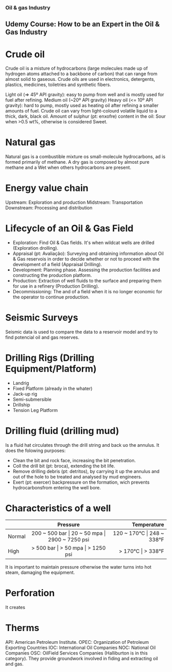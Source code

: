 ### Oil & gas Industry
## Udemy Course: How to be an Expert in the Oil & Gas Industry

# Crude oil
Crude oil is a misture of hydrocarbons (large molecules made up of hydrogen atoms attached to a backbone of carbon) that can range from almost solid to gaseous.
Crude oils are used in electronics, detergents, plastics, medicines, toiletries and synthetic fibers.

Light oil (=> 45º API gravity): easy to pump from well and is mostly used for fuel after refining.
Medium oil (~20º API gravity)
Heavy oil  (<= 10º API gravity): hard to pump, mostly used as heating oil after refining a smaller amounts of fuel.
Crude oil can vary from light-colourd volatile liquid to a thick, dark, black oil.
Amount of sulphur (pt: enxofre) content in the oil: Sour when >0.5 wt%, otherwise is considered Sweet.

# Natural gas
Natural gas is a combustible mixture os small-molecule hydrocarbons, ad is formed primarily of methane.
A dry gas is composed by almost pure methane and a Wet when others hydrocarbons are present.

# Energy value chain

Upstream: Exploration and production
Midstream: Transportation
Downstream: Processing and distribution

# Lifecycle of an Oil & Gas Field

- Exploration: Find Oil & Gas fields. It's when wildcat wells are drilled (Exploration drolling).
- Appraisal (pt: Avaliação): Surveying and obtaining information about Oil & Gas reservois in order to decide whether or not to proceed with the development of a field (Appraisal Drilling). 
- Development: Planning phase. Assessing the production facilities and constructing the production platform.
- Production: Extraction of well fluids to the surface and preparing them for use in a refinery (Production Drilling).
- Decommissioning: The and of a field when it is no longer economic for the operator to continue production.

# Seismic Surveys

Seismic data is used to compare the data to a reservoir model and try to find potencial oil and gas reserves.

# Drilling Rigs (Drilling Equipment/Platform)
- Landrig
- Fixed Platform (already in the whater)
- Jack-up rig
- Semi-submersible
- Drillship
- Tension Leg Platform

# Drilling fluid (drilling mud)

Is a fluid hat circulates through the drill string and back uo the annulus. It does the folowing purposes:
- Clean the bit and rock face, increasing the bit penetration.
- Coll the drill bit (pt: broca), extending the bit life.
- Remove drilling debris (pt: detritos), by carrying it up the annulus and out of the hole to be treated and analysed by mud engineers. 
- Exert (pt: exercer) backpressure on the formation, wich prevents hydrocarbonsfrom entering the well bore.

# Characteristics of a well

|          |      Pressure      |  Temperature |
|----------|:-------------:|------:|
| Normal |  200 ~ 500 bar \| 20 ~ 50 mpa \| 2900 ~ 7250 psi | 120 ~ 170°C \| 248 ~ 338°F |
| High |   > 500 bar \| > 50 mpa \| > 1250 psi |   > 170°C \| > 338°F |

It is important to maintain pressure otherwise the water turns into hot steam, damaging the equipment.

# Perforation

It creates 

# Therms
API: American Petroleum Institute.
OPEC: Organization of Petroleum Exporting Countries
IOC: International Oil Companies
NOC: National Oil Companies
OSC: OilField Services Companies (Halliburton is in this category). They provide groundwork involved in fiding and extracting oil and gas.


